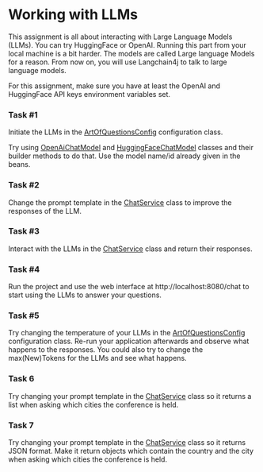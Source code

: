 # Working with LLMs
This assignment is all about interacting with Large Language Models (LLMs). You can try HuggingFace or OpenAI. Running this part from your local machine is a bit harder. The models are called Large language Models for a reason.
From now on, you will use Langchain4j to talk to large language models.

For this assignment, make sure you have at least the OpenAI and HuggingFace API keys environment variables set.

### Task #1
Initiate the LLMs in the [ArtOfQuestionsConfig](src/main/java/eu/luminis/artofquestionsjava/config/ArtOfQuestionsConfig.java) configuration class.

Try using
[OpenAiChatModel](https://github.com/langchain4j/langchain4j/blob/main/langchain4j/src/main/java/dev/langchain4j/model/openai/OpenAiChatModel.java)
and
[HuggingFaceChatModel](https://github.com/langchain4j/langchain4j/blob/main/langchain4j/src/main/java/dev/langchain4j/model/huggingface/HuggingFaceChatModel.java)
classes and their builder methods to do that. Use the model name/id already given in the beans.

### Task #2
Change the prompt template in the [ChatService](src/main/java/eu/luminis/artofquestionsjava/service/ChatService.java) class to improve the responses of the LLM.

### Task #3
Interact with the LLMs in the [ChatService](src/main/java/eu/luminis/artofquestionsjava/service/ChatService.java) class and return their responses.

### Task #4
Run the project and use the web interface at http://localhost:8080/chat to start using the LLMs to answer your questions.

### Task #5
Try changing the temperature of your LLMs in the [ArtOfQuestionsConfig](src/main/java/eu/luminis/artofquestionsjava/config/ArtOfQuestionsConfig.java) configuration class. Re-run your application afterwards and observe what happens to the responses.
You could also try to change the max(New)Tokens for the LLMs and see what happens.

### Task 6
Try changing your prompt template in the [ChatService](src/main/java/eu/luminis/artofquestionsjava/service/ChatService.java) class so it returns a list when asking which cities the conference is held.

### Task 7
Try changing your prompt template in the [ChatService](src/main/java/eu/luminis/artofquestionsjava/service/ChatService.java) class so it returns JSON format. Make it return objects which contain the country and the city when asking which cities the conference is held.
